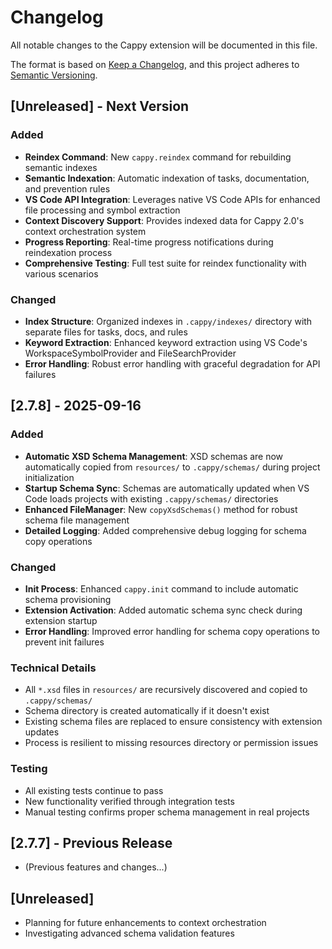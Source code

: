 # Changelog

All notable changes to the Cappy extension will be documented in this file.

The format is based on [Keep a Changelog](https://keepachangelog.com/en/1.0.0/),
and this project adheres to [Semantic Versioning](https://semver.org/spec/v2.0.0.html).

## [Unreleased] - Next Version

### Added
- **Reindex Command**: New `cappy.reindex` command for rebuilding semantic indexes
- **Semantic Indexation**: Automatic indexation of tasks, documentation, and prevention rules
- **VS Code API Integration**: Leverages native VS Code APIs for enhanced file processing and symbol extraction
- **Context Discovery Support**: Provides indexed data for Cappy 2.0's context orchestration system
- **Progress Reporting**: Real-time progress notifications during reindexation process
- **Comprehensive Testing**: Full test suite for reindex functionality with various scenarios

### Changed
- **Index Structure**: Organized indexes in `.cappy/indexes/` directory with separate files for tasks, docs, and rules
- **Keyword Extraction**: Enhanced keyword extraction using VS Code's WorkspaceSymbolProvider and FileSearchProvider
- **Error Handling**: Robust error handling with graceful degradation for API failures

## [2.7.8] - 2025-09-16

### Added
- **Automatic XSD Schema Management**: XSD schemas are now automatically copied from `resources/` to `.cappy/schemas/` during project initialization
- **Startup Schema Sync**: Schemas are automatically updated when VS Code loads projects with existing `.cappy/schemas/` directories
- **Enhanced FileManager**: New `copyXsdSchemas()` method for robust schema file management
- **Detailed Logging**: Added comprehensive debug logging for schema copy operations

### Changed
- **Init Process**: Enhanced `cappy.init` command to include automatic schema provisioning
- **Extension Activation**: Added automatic schema sync check during extension startup
- **Error Handling**: Improved error handling for schema copy operations to prevent init failures

### Technical Details
- All `*.xsd` files in `resources/` are recursively discovered and copied to `.cappy/schemas/`
- Schema directory is created automatically if it doesn't exist
- Existing schema files are replaced to ensure consistency with extension updates
- Process is resilient to missing resources directory or permission issues

### Testing
- All existing tests continue to pass
- New functionality verified through integration tests
- Manual testing confirms proper schema management in real projects

## [2.7.7] - Previous Release
- (Previous features and changes...)

## [Unreleased]
- Planning for future enhancements to context orchestration
- Investigating advanced schema validation features